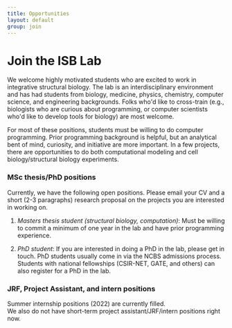 ```yaml
---
title: Opportunities
layout: default
group: join
---
```


# Join the ISB Lab

We welcome highly motivated students who are excited to work in integrative structural biology. The lab is an interdisciplinary environment and has had students from biology, medicine, physics, chemistry, computer science, and engineering backgrounds. Folks who'd like to cross-train (e.g., biologists who are curious about programming, or computer scientists who'd like to develop tools for biology) are most welcome.

For most of these positions, students must be willing to do computer programming. Prior programming background is helpful, but an analytical bent of mind, curiosity, and initiative are more important. In a few projects, there are opportunities to do both computational modeling and cell biology/structural biology experiments.

### MSc thesis/PhD positions

 Currently, we have the following open positions. Please email your CV and a short (2-3 paragraphs) research proposal on the projects you are interested in working on.

1. *Masters thesis student (structural biology, computation)*: Must be willing to commit a minimum of one year in the lab and have prior programming experience.

2. *PhD student*:  If you are interested in doing a PhD in the lab, please get in touch. PhD students usually come in via the NCBS admissions process. Students with national fellowships (CSIR-NET, GATE, and others) can also register for a PhD in the lab.

### JRF, Project Assistant, and intern positions

Summer internship positions (2022) are currently filled. <br>
We also do not have short-term project assistant/JRF/intern positions right now.
